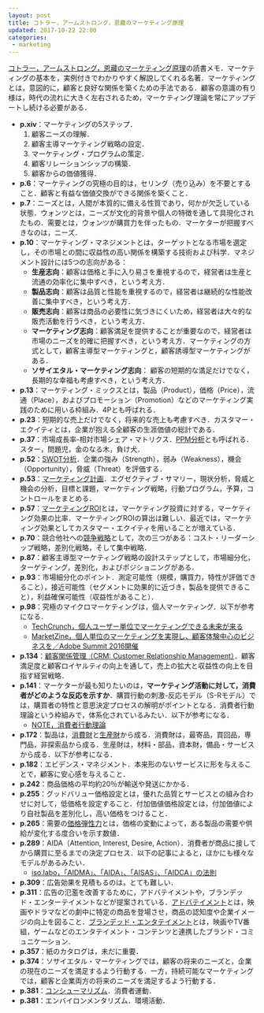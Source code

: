 ```yaml
---
layout: post
title: コトラー，アームストロング，恩藏のマーケティング原理
updated: 2017-10-22 22:00
categories:
 - marketing
---
```


[コトラー，アームストロング，恩藏のマーケティング原理](http://amzn.asia/eGcRMag)の読書メモ．マーケティングの基本を，実例付きでわかりやすく解説してくれる名著．マーケティングとは，意図的に，顧客と良好な関係を築くための手法である．顧客の意識の有り様は，時代の流れに大きく左右されるため，マーケティング理論を常にアップデートし続ける必要がある．

* **p.xiv**：マーケティングの5ステップ．
  1. 顧客ニーズの理解．
  2. 顧客主導マーケティング戦略の設定．
  3. マーケティング・プログラムの策定．
  4. 顧客リレーションシップの構築．
  5. 顧客からの価値獲得．
* **p.6**：マーケティングの究極の目的は，セリング（売り込み）を不要とすること．顧客と有益な価値交換ができる関係を築くこと．
* **p.7**：ニーズとは，人間が本質的に備える性質であり，何かが欠乏している状態．ウォンツとは，ニーズが文化的背景や個人の特徴を通して具現化されたもの．需要とは，ウォンツが購買力を伴ったもの．マーケターが把握すべきなのは，ニーズ．
* **p.10**：マーケティング・マネジメントとは，ターゲットとなる市場を選定し，その市場との間に収益性の高い関係を構築する技術および科学．マネジメント設計には5つの志向がある：
  * **生産志向**：顧客は価格と手に入り易さを重視するので，経営者は生産と流通の効率化に集中すべき，という考え方．
  * **製品志向**：顧客は品質と性能を重視するので，経営者は継続的な性能改善に集中すべき，という考え方．
  * **販売志向**：顧客は商品の必要性に気づきにくいため，経営者は大々的な販売活動を行うべき，という考え方．
  * **マーケティング志向**：顧客満足を提供することが重要なので，経営者は市場のニーズを的確に把握すべき，という考え方．マーケティングの方式として，顧客主導型マーケティングと，顧客誘導型マーケティングがある．
  * **ソサイエタル・マーケティング志向**： 顧客の短期的な満足だけでなく，長期的な幸福も考慮すべき，という考え方．
* **p.13**：マーケティング・ミックスとは，製品（Product），価格（Price），流通（Place），およびプロモーション（Promotion）などのマーケティング実践のために用いる枠組み．4Pとも呼ばれる．
* **p.23**：短期的な売上だけでなく，将来的な売上も考慮すべき．カスタマー・エクイティとは，企業が抱える全顧客の生涯価値の総計である．
* **p.37**：市場成長率-相対市場シェア・マトリクス．[PPM分析](http://www.darecon.com/tool/ppm1.html)とも呼ばれる．スター，問題児，金のなる木，負け犬．
* **p.52**：[SWOT分析](http://www.darecon.com/tool/swot1.html)．企業の強み（Strength），弱み（Weakness），機会（Opportunity），脅威（Threat）を評価する．
* **p.53**：[マーケティング計画](http://www.nrc.co.jp/marketing/02-09.html)．エグゼクティブ・サマリー，現状分析，脅威と機会の分析，目標と課題，マーケティング戦略，行動プログラム，予算，コントロールをまとめる．
* **p.57**：[マーケティングROI](https://www.leadplus.net/blog/marketing-roi.html)とは，マーケティング投資に対する，マーケティング効果の比率．マーケティングROIの算出は難しい．最近では，マーケティング効果としてカスタマー・エクイティを用いることが増えている．
* **p.70**：競合他社への[競争戦略](http://www.marketingbank.jp/special/cat07/129.php)として，次の三つがある：コスト・リーダーシップ戦略，差別化戦略，そして集中戦略．
* **p.87**：顧客主導型マーケティング戦略の設計ステップとして，市場細分化，ターゲティング，差別化，およびポジショニングがある．
* **p.93**：市場細分化のポイント．測定可能性（規模，購買力，特性が評価できること），接近可能性（セグメントに効果的に近づき，製品を提供できること），利益確保可能性（収益性があること）．
* **p.98**：究極のマイクロマーケティングは，個人マーケティング．以下が参考になる．
  * [TechCrunch，個人ユーザー単位でマーケティングできる未来が来る](http://jp.techcrunch.com/2015/08/16/20150814the-future-of-consumer-marketing-is-personal-2/)
  * [MarketZine，個人単位のマーケティングを実現し、顧客体験中心のビジネスを／Adobe Summit 2016開催](https://markezine.jp/article/detail/24150)
* **p.134**：[顧客関係管理（CRM: Customer Relationship Management）](https://ja.wikipedia.org/wiki/%E9%A1%A7%E5%AE%A2%E9%96%A2%E4%BF%82%E7%AE%A1%E7%90%86)．顧客満足度と顧客ロイヤルティの向上を通して，売上の拡大と収益性の向上を目指す経営戦略．
* **p.141**：マーケターが最も知りたいのは，**マーケティング活動に対して，消費者がどのような反応を示すか**．購買行動の刺激-反応モデル（S-Rモデル）では，購買者の特性と意思決定プロセスの解明がポイントとなる．消費者行動理論という枠組みで，体系化されているみたい．以下が参考になる．
  * [NOTE，消費者行動理論](http://maki-jun77.blogspot.jp/2009/08/blog-post_08.html)
* **p.172**：製品は，[消費財](https://kotobank.jp/word/%E6%B6%88%E8%B2%BB%E8%B2%A1-23127)と[生産財](https://kotobank.jp/word/%E7%94%9F%E7%94%A3%E8%B2%A1-23129)から成る．消費財は，最寄品，買回品，専門品，非探索品から成る．生産財は，材料・部品，資本財，備品・サービスから成る．以下が参考になる．
* **p.182**：エビデンス・マネジメント．本来形のないサービスに形を与えることで，顧客に安心感を与えること．
* **p.242**：商品価格の平均約20％が輸送や発送にかかる．
* **p.255**：グッドバリュー価格設定とは，優れた品質とサービスとの組み合わせに対して，低価格を設定すること．付加価値価格設定とは，付加価値により自社製品を差別化し，高い価格をつけること．
* **p.265**：需要の[価格弾性力](https://mba.globis.ac.jp/about_mba/glossary/detail-12099.html)とは，価格の変動によって，ある製品の需要や供給が変化する度合いを示す数値．
* **p.289**：AIDA（Attention, Interest, Desire, Action）．消費者が商品に接してから購買に至るまでの決定プロセス．以下の記事によると，ほかにも様々なモデルがあるみたい．
  * [iso.labo，「AIDMA」、「AIDA」、「AISAS」、「AIDCA」の法則](http://iso-labo.com/labo/AIDMA_AIDA_AISAS_AIDCA.html)
* **p.309**：広告効果を見積もるのは，とても難しい．
* **p.311**：広告の氾濫を改善するために，アドバテイメントや，ブランデッド・エンターテイメントなどが提案されている．[アドバテイメント](https://www.koukokutenshoku.com/app/user.php/dictionary/index?wordid=116)とは，映画やドラマなどの劇中に特定の商品を登場させ，商品の認知度や企業イメージの向上を図ること．[ブランデッド・エンタテイメント](https://kotobank.jp/word/%E3%83%96%E3%83%A9%E3%83%B3%E3%83%87%E3%83%83%E3%83%89%E3%83%BB%E3%82%A8%E3%83%B3%E3%82%BF%E3%83%86%E3%82%A4%E3%83%B3%E3%83%A1%E3%83%B3%E3%83%88-22856)とは，映画やTV番組，ゲームなどのエンタテイメント・コンテンツと連携したブランド・コミュニケーション．
* **p.357**：紙のカタログは，未だに重要．
* **p.374**：ソサイエタル・マーケティングでは，顧客の将来のニーズと，企業の現在のニーズを満足するよう行動する．一方，持続可能なマーケティングでは，顧客と企業両方の将来のニーズを満足するよう行動する．
* **p.381**：[コンシューマリズム](https://kotobank.jp/word/%E3%82%B3%E3%83%B3%E3%82%B7%E3%83%A5%E3%83%BC%E3%83%9E%E3%83%AA%E3%82%BA%E3%83%A0-67268)．消費者運動．
* **p.381**：エンバイロンメンタリズム．環境活動．
